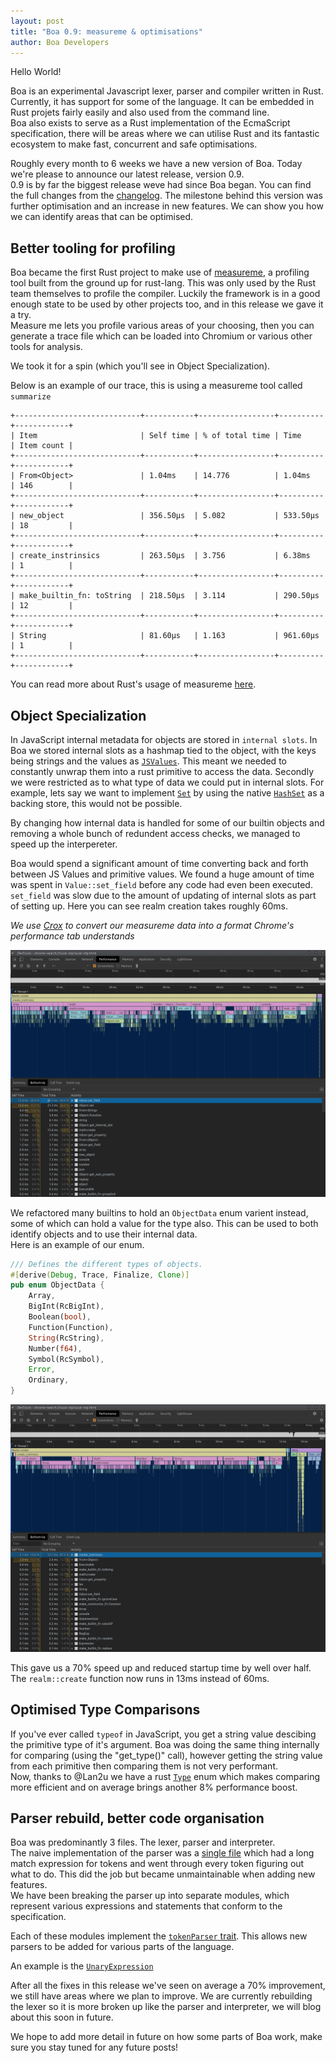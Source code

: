 ```yaml
---
layout: post
title: "Boa 0.9: measureme & optimisations"
author: Boa Developers
---
```


Hello World!

Boa is an experimental Javascript lexer, parser and compiler written in Rust. Currently, it has support for some of the language. It can be embedded in Rust projets fairly easily and also used from the command line.  
Boa also exists to serve as a Rust implementation of the EcmaScript specification, there will be areas where we can utilise Rust and its fantastic ecosystem to make fast, concurrent and safe optimisations.

Roughly every month to 6 weeks we have a new version of Boa. Today we're please to announce our latest release, version 0.9.  
0.9 is by far the biggest release weve had since Boa began. You can find the full changes from the [changelog](https://github.com/boa-dev/boa/blob/master/CHANGELOG.md#-090-2020-06-25---move-to-organisation-78-faster-execution-time). The milestone behind this version was further optimisation and an increase in new features. We can show you how we can identify areas that can be optimised.

## Better tooling for profiling

Boa became the first Rust project to make use of [measureme](https://github.com/rust-lang/measureme), a profiling tool built from the ground up for rust-lang. This was only used by the Rust team themselves to profile the compiler. Luckily the framework is in a good enough state to be used by other projects too, and in this release we gave it a try.  
Measure me lets you profile various areas of your choosing, then you can generate a trace file which can be loaded into Chromium or various other tools for analysis.

We took it for a spin (which you'll see in Object Specialization).

Below is an example of our trace, this is using a measureme tool called `summarize`

```
+----------------------------+-----------+-----------------+----------+------------+
| Item                       | Self time | % of total time | Time     | Item count |
+----------------------------+-----------+-----------------+----------+------------+
| From<Object>               | 1.04ms    | 14.776          | 1.04ms   | 146        |
+----------------------------+-----------+-----------------+----------+------------+
| new_object                 | 356.50µs  | 5.082           | 533.50µs | 18         |
+----------------------------+-----------+-----------------+----------+------------+
| create_instrinsics         | 263.50µs  | 3.756           | 6.38ms   | 1          |
+----------------------------+-----------+-----------------+----------+------------+
| make_builtin_fn: toString  | 218.50µs  | 3.114           | 290.50µs | 12         |
+----------------------------+-----------+-----------------+----------+------------+
| String                     | 81.60µs   | 1.163           | 961.60µs | 1          |
+----------------------------+-----------+-----------------+----------+------------+
```

You can read more about Rust's usage of measureme [here](https://blog.rust-lang.org/inside-rust/2020/02/25/intro-rustc-self-profile.html).

## Object Specialization

In JavaScript internal metadata for objects are stored in `internal slots`. In Boa we stored internal slots as a hashmap tied to the object, with the keys being strings and the values as [`JSValues`](https://github.com/boa-dev/boa/blob/73f65f7800917c92f86134eaa21751c1ca93d986/boa/src/builtins/value/mod.rs#L57-L78). This meant we needed to constantly unwrap them into a rust primitive to access the data. Secondly we were restricted as to what type of data we could put in internal slots. For example, lets say we want to implement [`Set`](https://developer.mozilla.org/en-US/docs/Web/JavaScript/Reference/Global_Objects/Set) by using the native [`HashSet`](https://doc.rust-lang.org/std/collections/struct.HashSet.html) as a backing store, this would not be possible.

By changing how internal data is handled for some of our builtin objects and removing a whole bunch of redundent access checks, we managed to speed up the interpereter.

Boa would spend a significant amount of time converting back and forth between JS Values and primitive values. We found a huge amount of time was spent in `Value::set_field` before any code had even been executed. `set_field` was slow due to the amount of updating of internal slots as part of setting up. Here you can see realm creation takes roughly 60ms.

_We use [Crox](https://github.com/rust-lang/measureme/blob/master/crox/Readme.md) to convert our measureme data into a format Chrome's performance tab understands_

![Before](/images/2020-07-03/before.png)

We refactored many builtins to hold an `ObjectData` enum varient instead, some of which can hold a value for the type also.
This can be used to both identify objects and to use their internal data.  
Here is an example of our enum.

```rust
/// Defines the different types of objects.
#[derive(Debug, Trace, Finalize, Clone)]
pub enum ObjectData {
    Array,
    BigInt(RcBigInt),
    Boolean(bool),
    Function(Function),
    String(RcString),
    Number(f64),
    Symbol(RcSymbol),
    Error,
    Ordinary,
}
```

![After](/images/2020-07-03/after.png)

This gave us a 70% speed up and reduced startup time by well over half. The `realm::create` function now runs in 13ms instead of 60ms.

## Optimised Type Comparisons

If you've ever called `typeof` in JavaScript, you get a string value descibing the primitive type of it's argument. Boa was doing the same thing internally for comparing (using the "get_type()" call), however getting the string value from each primitive then comparing them is not very performant.  
Now, thanks to @Lan2u we have a rust [`Type`](https://github.com/boa-dev/boa/blob/8f8498eac17164c8de2f599bd0b7ba2e8053ec30/boa/src/builtins/value/val_type.rs#L4-L17) enum which makes comparing more efficient and on average brings another 8% performance boost.

## Parser rebuild, better code organisation

Boa was predominantly 3 files. The lexer, parser and interpreter.  
The naive implementation of the parser was a [single file](https://github.com/boa-dev/boa/blob/c23a7b1f4ac57af6c5f0b9f6c98fbbed7a14c98f/src/lib/syntax/parser.rs) which had a long match expression for tokens and went through every token figuring out what to do. This did the job but became unmaintainable when adding new features.  
We have been breaking the parser up into separate modules, which represent various expressions and statements that conform to the specification.

Each of these modules implement the [`tokenParser` trait](https://github.com/boa-dev/boa/blob/32b0741cc85526b0cdab5509ddc538567129a05b/boa/src/syntax/parser/mod.rs#L15-L39). This allows new parsers to be added for various parts of the language.

An example is the [`UnaryExpression`](https://github.com/boa-dev/boa/blob/4beadfc9adf91f9b0fb467cc9fe57549699722e8/boa/src/syntax/parser/expression/unary.rs)

After all the fixes in this release we've seen on average a 70% improvement, we still have areas where we plan to improve. We are currently rebuilding the lexer so it is more broken up like the parser and interpreter, we will blog about this soon in future.

We hope to add more detail in future on how some parts of Boa work, make sure you stay tuned for any future posts!
